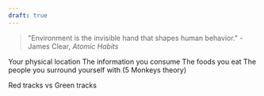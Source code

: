 ```yaml
---
draft: true
---
```


> "Environment is the invisible hand that shapes human behavior."
> -James Clear, *Atomic Habits*

Your physical location
The information you consume
The foods you eat
The people you surround yourself with (5 Monkeys theory)

Red tracks vs Green tracks